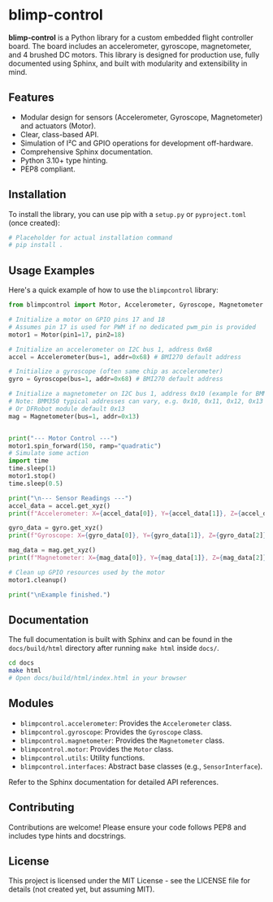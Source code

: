 # blimp-control

**blimp-control** is a Python library for a custom embedded flight controller board. The board includes an accelerometer, gyroscope, magnetometer, and 4 brushed DC motors. This library is designed for production use, fully documented using Sphinx, and built with modularity and extensibility in mind.

## Features

- Modular design for sensors (Accelerometer, Gyroscope, Magnetometer) and actuators (Motor).
- Clear, class-based API.
- Simulation of I²C and GPIO operations for development off-hardware.
- Comprehensive Sphinx documentation.
- Python 3.10+ type hinting.
- PEP8 compliant.

## Installation

To install the library, you can use pip with a `setup.py` or `pyproject.toml` (once created):

```bash
# Placeholder for actual installation command
# pip install .
```

## Usage Examples

Here's a quick example of how to use the `blimpcontrol` library:

```python
from blimpcontrol import Motor, Accelerometer, Gyroscope, Magnetometer

# Initialize a motor on GPIO pins 17 and 18
# Assumes pin 17 is used for PWM if no dedicated pwm_pin is provided
motor1 = Motor(pin1=17, pin2=18)

# Initialize an accelerometer on I2C bus 1, address 0x68
accel = Accelerometer(bus=1, addr=0x68) # BMI270 default address

# Initialize a gyroscope (often same chip as accelerometer)
gyro = Gyroscope(bus=1, addr=0x68) # BMI270 default address

# Initialize a magnetometer on I2C bus 1, address 0x10 (example for BMM350)
# Note: BMM350 typical addresses can vary, e.g. 0x10, 0x11, 0x12, 0x13
# Or DFRobot module default 0x13
mag = Magnetometer(bus=1, addr=0x13)


print("--- Motor Control ---")
motor1.spin_forward(150, ramp="quadratic")
# Simulate some action
import time
time.sleep(1)
motor1.stop()
time.sleep(0.5)

print("\n--- Sensor Readings ---")
accel_data = accel.get_xyz()
print(f"Accelerometer: X={accel_data[0]}, Y={accel_data[1]}, Z={accel_data[2]}")

gyro_data = gyro.get_xyz()
print(f"Gyroscope: X={gyro_data[0]}, Y={gyro_data[1]}, Z={gyro_data[2]}")

mag_data = mag.get_xyz()
print(f"Magnetometer: X={mag_data[0]}, Y={mag_data[1]}, Z={mag_data[2]}")

# Clean up GPIO resources used by the motor
motor1.cleanup()

print("\nExample finished.")
```

## Documentation

The full documentation is built with Sphinx and can be found in the `docs/build/html` directory after running `make html` inside `docs/`.

```bash
cd docs
make html
# Open docs/build/html/index.html in your browser
```

## Modules

- `blimpcontrol.accelerometer`: Provides the `Accelerometer` class.
- `blimpcontrol.gyroscope`: Provides the `Gyroscope` class.
- `blimpcontrol.magnetometer`: Provides the `Magnetometer` class.
- `blimpcontrol.motor`: Provides the `Motor` class.
- `blimpcontrol.utils`: Utility functions.
- `blimpcontrol.interfaces`: Abstract base classes (e.g., `SensorInterface`).

Refer to the Sphinx documentation for detailed API references.

## Contributing

Contributions are welcome! Please ensure your code follows PEP8 and includes type hints and docstrings.

## License

This project is licensed under the MIT License - see the LICENSE file for details (not created yet, but assuming MIT).
